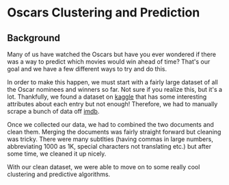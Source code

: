 # Oscars Clustering and Prediction


## Background

Many of us have watched the Oscars but have you ever wondered if there was a way to predict which movies would win ahead of time? That's our goal and we have a few different ways to try and do this.

In order to make this happen, we must start with a fairly large dataset of all the Oscar nominees and winners so far. Not sure if you realize this, but it's a lot. Thankfully, we found a dataset on [kaggle](https://www.kaggle.com/datasets/unanimad/the-oscar-awar) that has some interesting attributes about each entry but not enough! Therefore, we had to manually scrape a bunch of data off [imdb](https://www.imdb.com/search/title/?groups=oscar_nominee&sort=release_date,asc).

Once we collected our data, we had to combined the two documents and clean them. Merging the documents was fairly straight forward but cleaning was tricky. There were many subtlties (having commas in large numbers, abbreviating 1000 as 1K, special characters not translating etc.) but after some time, we cleaned it up nicely.

With our clean dataset, we were able to move on to some really cool clustering and predictive algorithms.